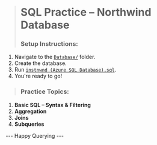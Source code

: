 > # **SQL Practice – Northwind Database**  
> ### **Setup Instructions:**  
1. Navigate to the [`Database/`](https://github.com/mayur-de/My_SQL_Portfolio/tree/97cf3d348bfec82c038d032761d8cfa842be58bb/Databases) folder.  
2. Create the database.  
3. Run [`instnwnd (Azure SQL Database).sql`](https://github.com/mayur-de/My_SQL_Portfolio/blob/97cf3d348bfec82c038d032761d8cfa842be58bb/Databases/instnwnd%20(Azure%20SQL%20Database).sql).  
4. You're ready to go!  

> ### **Practice Topics:**  
1. **Basic SQL – Syntax & Filtering**  
2. **Aggregation**  
3. **Joins**  
4. **Subqueries**  

--- Happy Querying ---
